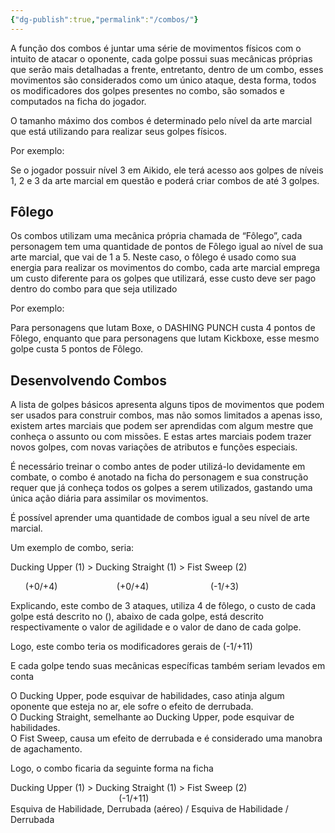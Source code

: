 ```yaml
---
{"dg-publish":true,"permalink":"/combos/"}
---
```


A função dos combos é juntar uma série de movimentos físicos com o intuito de atacar o oponente, cada golpe possui suas mecânicas próprias que serão mais detalhadas a frente, entretanto, dentro de um combo, esses movimentos são considerados como um único ataque, desta forma, todos os modificadores dos golpes presentes no combo, são somados e computados na ficha do jogador.

O tamanho máximo dos combos é determinado pelo nível da arte marcial que está utilizando para realizar seus golpes físicos.

  

Por exemplo:  
  
Se o jogador possuir nível 3 em Aikido, ele terá acesso aos golpes de níveis 1, 2 e 3 da arte marcial em questão e poderá criar combos de até 3 golpes.

## Fôlego

Os combos utilizam uma mecânica própria chamada de “Fôlego”, cada personagem tem uma quantidade de pontos de Fôlego igual ao nível de sua arte marcial, que vai de 1 a 5. Neste caso, o fôlego é usado como sua energia para realizar os movimentos do combo, cada arte marcial emprega um custo diferente para os golpes que utilizará, esse custo deve ser pago dentro do combo para que seja utilizado  
  
Por exemplo:  
  
Para personagens que lutam Boxe, o DASHING PUNCH custa 4 pontos de Fôlego, enquanto que para personagens que lutam Kickboxe, esse mesmo golpe custa 5 pontos de Fôlego.

## Desenvolvendo Combos

A lista de golpes básicos apresenta alguns tipos de movimentos que podem ser usados para construir combos, mas não somos limitados a apenas isso, existem artes marciais que podem ser aprendidas com algum mestre que conheça o assunto ou com missões. E estas artes marciais podem trazer novos golpes, com novas variações de atributos e funções especiais.

  

É necessário treinar o combo antes de poder utilizá-lo devidamente em combate, o combo é anotado na ficha do personagem e sua construção requer que já conheça todos os golpes a serem utilizados, gastando uma única ação diária para assimilar os movimentos.  
  
É possível aprender uma quantidade de combos igual a seu nível de arte marcial.

  

Um exemplo de combo, seria:  
  
Ducking Upper (1) > Ducking Straight (1) > Fist Sweep (2)

      (+0/+4)                        (+0/+4)                         (-1/+3)  
  
Explicando, este combo de 3 ataques, utiliza 4 de fôlego, o custo de cada golpe está descrito no (), abaixo de cada golpe, está descrito respectivamente o valor de agilidade e o valor de dano de cada golpe.  
  
Logo, este combo teria os modificadores gerais de (-1/+11)

E cada golpe tendo suas mecânicas específicas também seriam levados em conta

  

O Ducking Upper, pode esquivar de habilidades, caso atinja algum oponente que esteja no ar, ele sofre o efeito de derrubada.  
O Ducking Straight, semelhante ao Ducking Upper, pode esquivar de habilidades.  
O Fist Sweep, causa um efeito de derrubada e é considerado uma manobra de agachamento.

  
Logo, o combo ficaria da seguinte forma na ficha  
  
Ducking Upper (1) > Ducking Straight (1) > Fist Sweep (2)  
                                            (-1/+11)  
Esquiva de Habilidade, Derrubada (aéreo) / Esquiva de Habilidade / Derrubada